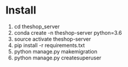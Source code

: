 # Install

1. cd theshop_server
2. conda create -n theshop-server python=3.6
3. source activate theshop-server
4. pip install -r requirements.txt
5. python manage.py makemigration
6. python manage.py createsuperuser